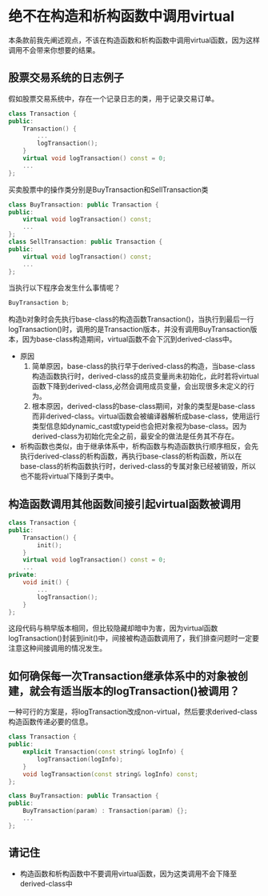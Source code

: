 # 绝不在构造和析构函数中调用virtual
本条款前我先阐述观点，不该在构造函数和析构函数中调用virtual函数，因为这样调用不会带来你想要的结果。
## 股票交易系统的日志例子
假如股票交易系统中，存在一个记录日志的类，用于记录交易订单。
```c++
class Transaction {
public:
    Transaction() {
        ...
        logTransaction();
    }
    virtual void logTransaction() const = 0;
    ...
};
```
买卖股票中的操作类分别是BuyTransaction和SellTransaction类
```c++
class BuyTransaction: public Transaction {
public:
    virtual void logTransaction() const;
    ...
};
class SellTransaction: public Transaction {
public:
    virtual void logTransaction() const;
    ...
};
```
当执行以下程序会发生什么事情呢？
```c++
BuyTransaction b;
```
构造b对象时会先执行base-class的构造函数Transaction()，当执行到最后一行logTransaction()时，调用的是Transaction版本，并没有调用BuyTransaction版本，因为base-class构造期间，virtual函数不会下沉到derived-class中。
- 原因
  1. 简单原因，base-class的执行早于derived-class的构造，当base-class构造函数执行时，derived-class的成员变量尚未初始化，此时若将virtual函数下降到derived-class,必然会调用成员变量，会出现很多未定义的行为。
  2. 根本原因，derived-class的base-class期间，对象的类型是base-class而非derived-class。virtual函数会被编译器解析成base-class，使用运行类型信息如dynamic_cast或typeid也会把对象视为base-class。因为derived-class为初始化完全之前，最安全的做法是任务其不存在。
- 析构函数也类似，由于继承体系中，析构函数与构造函数执行顺序相反，会先执行derived-class的析构函数，再执行base-class的析构函数，所以在base-class的析构函数执行时，derived-class的专属对象已经被销毁，所以也不能将virtual下降到子类中。
## 构造函数调用其他函数间接引起virtual函数被调用
```c++
class Transaction {
public:
    Transaction() {
        init();
    }
    virtual void logTransaction() const = 0;
    ...
private:
    void init() {
        ...
        logTransaction();
    }
};
```
这段代码与稍早版本相同，但比较隐藏却暗中为害，因为virtual函数logTransaction()封装到init()中，间接被构造函数调用了，我们排查问题时一定要注意这种间接调用的情况发生。
## 如何确保每一次Transaction继承体系中的对象被创建，就会有适当版本的logTransaction()被调用？
一种可行的方案是，将logTransaction改成non-virtual，然后要求derived-class构造函数传递必要的信息。
```c++
class Transaction {
public:
    explicit Transaction(const string& logInfo) {
        logTransaction(logInfo);
    }
    void logTransaction(const string& logInfo) const;
};
```
```c++
class BuyTransaction: public Transaction {
public:
    BuyTransaction(param) : Transaction(param) {};
    ...
};
```
## 请记住
- 构造函数和析构函数中不要调用virtual函数，因为这类调用不会下降至derived-class中

